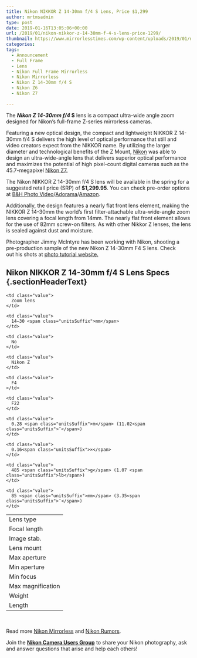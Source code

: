 ```yaml
---
title: Nikon NIKKOR Z 14-30mm f/4 S Lens, Price $1,299
author: mrtmsadmin
type: post
date: 2019-01-16T13:05:06+00:00
url: /2019/01/nikon-nikkor-z-14-30mm-f-4-s-lens-price-1299/
thumbnail: https://www.mirrorlesstimes.com/wp-content/uploads/2019/01/nikon-announces-nikkor-z-14-30mm-f-4-s-lens-1.jpg
categories:
tags:
  - Announcement
  - Full Frame
  - Lens
  - Nikon Full Frame Mirrorless
  - Nikon Mirrorless
  - Nikon Z 14-30mm f/4 S
  - Nikon Z6
  - Nikon Z7

---
```

The **_Nikon Z 14-30mm f/4_ S** lens is a compact ultra-wide angle zoom designed for Nikon&#8217;s full-frame Z-series mirrorless cameras.

Featuring a new optical design, the compact and lightweight NIKKOR Z 14-30mm f/4 S delivers the high level of optical performance that still and video creators expect from the NIKKOR name. By utilizing the larger diameter and technological benefits of the Z Mount, <a href="http://www.guidetocamera.com/products/nikon" target="_blank" rel="noopener">Nikon</a> was able to design an ultra-wide-angle lens that delivers superior optical performance and maximizes the potential of high pixel-count digital cameras such as the 45.7-megapixel <a href="https://www.mirrorlesstimes.com/tags/nikon-z7/" target="_blank" rel="noopener">Nikon Z7.</a>

The Nikon NIKKOR Z 14-30mm f/4 S lens will be available in the spring for a suggested retail price (SRP) of **$1,299.95**. You can check pre-order options at <a href="https://www.bhphotovideo.com/c/product/1452459-REG/nikon_20070_nikkor_z_14_30mm_f_4.htmll/BI/20175/KBID/14249/" target="_blank" rel="nofollow noopener" data-wpel-link="external">B&H Photo Video</a>/<a href="https://adorama.evyy.net/c/63923/51926/1036?u=https%3A%2F%2Fwww.adorama.com%2Fl%2F%3Fsearchinfo%3DNIKKOR%2520Z%252014-30mm%2520f%2F4%2520S" target="_blank" rel="nofollow noopener" data-wpel-link="external">Adorama</a>/<a href="https://www.amazon.com/Nikon-Z-14-30mm-f-NIKKOR/dp/B07MS6299X/?tag=daicamnew-20" target="_blank" rel="nofollow noopener" data-wpel-link="external" data-amzn-asin="B07MS6299X">Amazon</a>.<!--more-->

Additionally, the design features a nearly flat front lens element, making the NIKKOR Z 14-30mm the world’s first filter-attachable ultra-wide-angle zoom lens covering a focal length from 14mm. The nearly flat front element allows for the use of 82mm screw-on filters. As with other Nikkor Z lenses, the lens is sealed against dust and moisture.

Photographer Jimmy McIntyre has been working with Nikon, shooting a pre-production sample of the new Nikon Z 14-30mm F4 S lens. Check out his shots at <a href="https://www.shutterevolve.com/" target="_blank" rel="noopener">photo tutorial website.</a>

## Nikon NIKKOR Z 14-30mm f/4 S Lens Specs {.sectionHeaderText}

<table  class=" table table-hover" border="0" cellspacing="0" cellpadding="0">
  <tr>
    <td class="label">
      Lens type
    </td>
    
    <td class="value">
      Zoom lens
    </td>
  </tr>
  
  <tr>
    <td class="label">
      Focal length
    </td>
    
    <td class="value">
      14–30 <span class="unitsSuffix">mm</span>
    </td>
  </tr>
  
  <tr>
    <td class="label">
      Image stab.
    </td>
    
    <td class="value">
      No
    </td>
  </tr>
  
  <tr>
    <td class="label">
      Lens mount
    </td>
    
    <td class="value">
      Nikon Z
    </td>
  </tr>
  
  <tr>
    <td class="label">
      Max aperture
    </td>
    
    <td class="value">
      F4
    </td>
  </tr>
  
  <tr>
    <td class="label">
      Min aperture
    </td>
    
    <td class="value">
      F22
    </td>
  </tr>
  
  <tr>
    <td class="label">
      Min focus
    </td>
    
    <td class="value">
      0.28 <span class="unitsSuffix">m</span> (11.02<span class="unitsSuffix">″</span>)
    </td>
  </tr>
  
  <tr>
    <td class="label">
      Max magnification
    </td>
    
    <td class="value">
      0.16<span class="unitsSuffix">×</span>
    </td>
  </tr>
  
  <tr>
    <td class="label">
      Weight
    </td>
    
    <td class="value">
      485 <span class="unitsSuffix">g</span> (1.07 <span class="unitsSuffix">lb</span>)
    </td>
  </tr>
  
  <tr>
    <td class="label">
      Length
    </td>
    
    <td class="value">
      85 <span class="unitsSuffix">mm</span> (3.35<span class="unitsSuffix">″</span>)
    </td>
  </tr>
</table>

&nbsp;



Read more [Nikon Mirrorless][1] and <a href="https://www.dailycameranews.com/tag/nikon-rumors/" target="_blank" rel="noopener">Nikon Rumors</a>.

Join the <a class="ext-link" title="" href="https://www.facebook.com/groups/868201466609763/" target="_blank" rel="external nofollow noopener"><strong>Nikon Camera Users Group</strong></a> to share your Nikon photography, ask and answer questions that arise and help each others!

 [1]: https://www.mirrorlesstimes.com/tags/nikon-mirrorless/